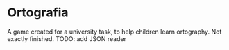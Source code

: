 # Ortografia
A game created for a university task, to help children learn ortography. Not exactly finished.
TODO: add JSON reader

